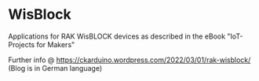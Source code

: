# WisBlock
Applications for RAK WisBLOCK devices as described in the eBook "IoT-Projects for Makers"

Further info @ https://ckarduino.wordpress.com/2022/03/01/rak-wisblock/ (Blog is in German language)
